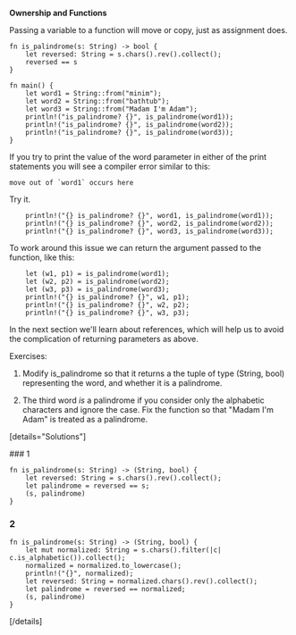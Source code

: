 **Ownership and Functions**

Passing a variable to a function will move or copy, just as assignment does. 

```
fn is_palindrome(s: String) -> bool {
    let reversed: String = s.chars().rev().collect();
    reversed == s
}

fn main() {
    let word1 = String::from("minim");
    let word2 = String::from("bathtub");
    let word3 = String::from("Madam I'm Adam");   
    println!("is_palindrome? {}", is_palindrome(word1));
    println!("is_palindrome? {}", is_palindrome(word2));
    println!("is_palindrome? {}", is_palindrome(word3));
}
```

If you try to print the value of the word parameter in either of the print statements you will see a compiler error similar to this:

```
move out of `word1` occurs here
```

Try it.

```
    println!("{} is_palindrome? {}", word1, is_palindrome(word1));
    println!("{} is_palindrome? {}", word2, is_palindrome(word2));
    println!("{} is_palindrome? {}", word3, is_palindrome(word3));
```

To work around this issue we can return the argument passed to the function, like this:

```
    let (w1, p1) = is_palindrome(word1);
    let (w2, p2) = is_palindrome(word2);
    let (w3, p3) = is_palindrome(word3);
    println!("{} is_palindrome? {}", w1, p1);
    println!("{} is_palindrome? {}", w2, p2);
    println!("{} is_palindrome? {}", w3, p3);
```    

In the next section we'll learn about references, which will help us to avoid the complication of returning parameters as above.

Exercises:

1. Modify is_palindrome so that it returns a the tuple of type (String, bool) representing the word, and whether it is a palindrome.

2. The third word _is_ a palindrome if you consider only the alphabetic characters and ignore the case. Fix the function so that "Madam I'm Adam" is treated as a palindrome. 

[details="Solutions"]

### 1
```
fn is_palindrome(s: String) -> (String, bool) {
    let reversed: String = s.chars().rev().collect();
    let palindrome = reversed == s;
    (s, palindrome)
}
```

### 2

```
fn is_palindrome(s: String) -> (String, bool) {
    let mut normalized: String = s.chars().filter(|c| c.is_alphabetic()).collect();
    normalized = normalized.to_lowercase();
    println!("{}", normalized);
    let reversed: String = normalized.chars().rev().collect();
    let palindrome = reversed == normalized;
    (s, palindrome)
}
```

[/details]
